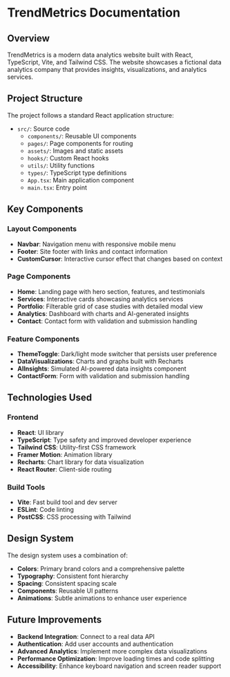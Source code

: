 # TrendMetrics Documentation

## Overview

TrendMetrics is a modern data analytics website built with React, TypeScript, Vite, and Tailwind CSS. The website showcases a fictional data analytics company that provides insights, visualizations, and analytics services.

## Project Structure

The project follows a standard React application structure:

- `src/`: Source code
  - `components/`: Reusable UI components
  - `pages/`: Page components for routing
  - `assets/`: Images and static assets
  - `hooks/`: Custom React hooks
  - `utils/`: Utility functions
  - `types/`: TypeScript type definitions
  - `App.tsx`: Main application component
  - `main.tsx`: Entry point

## Key Components

### Layout Components

- **Navbar**: Navigation menu with responsive mobile menu
- **Footer**: Site footer with links and contact information
- **CustomCursor**: Interactive cursor effect that changes based on context

### Page Components

- **Home**: Landing page with hero section, features, and testimonials
- **Services**: Interactive cards showcasing analytics services
- **Portfolio**: Filterable grid of case studies with detailed modal view
- **Analytics**: Dashboard with charts and AI-generated insights
- **Contact**: Contact form with validation and submission handling

### Feature Components

- **ThemeToggle**: Dark/light mode switcher that persists user preference
- **DataVisualizations**: Charts and graphs built with Recharts
- **AIInsights**: Simulated AI-powered data insights component
- **ContactForm**: Form with validation and submission handling

## Technologies Used

### Frontend

- **React**: UI library
- **TypeScript**: Type safety and improved developer experience
- **Tailwind CSS**: Utility-first CSS framework
- **Framer Motion**: Animation library
- **Recharts**: Chart library for data visualization
- **React Router**: Client-side routing

### Build Tools

- **Vite**: Fast build tool and dev server
- **ESLint**: Code linting
- **PostCSS**: CSS processing with Tailwind

## Design System

The design system uses a combination of:

- **Colors**: Primary brand colors and a comprehensive palette
- **Typography**: Consistent font hierarchy
- **Spacing**: Consistent spacing scale
- **Components**: Reusable UI patterns
- **Animations**: Subtle animations to enhance user experience

## Future Improvements

- **Backend Integration**: Connect to a real data API
- **Authentication**: Add user accounts and authentication
- **Advanced Analytics**: Implement more complex data visualizations
- **Performance Optimization**: Improve loading times and code splitting
- **Accessibility**: Enhance keyboard navigation and screen reader support 